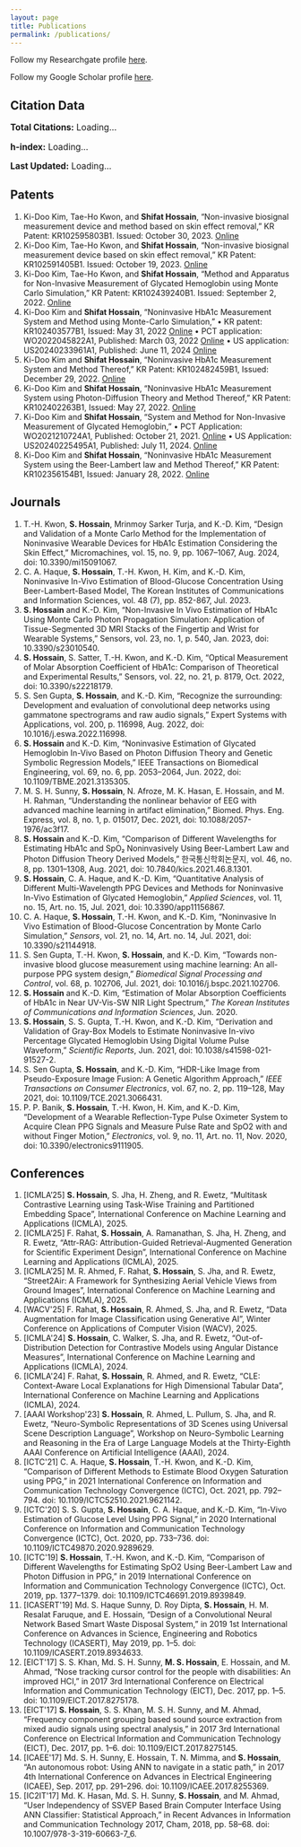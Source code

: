 ```yaml
---
layout: page
title: Publications
permalink: /publications/
---
```



<!-- # Publications -->
Follow my Researchgate profile [here](http://www.researchgate.net/profile/Shifat_Hossain).

Follow my Google Scholar profile [here](https://scholar.google.com/citations?user=p-dnT8MAAAAJ&hl=en).

<!-- <script src="https://ajax.googleapis.com/ajax/libs/jquery/3.6.4/jquery.min.js"></script> -->


<!-- <div id='temp'></div>
<script>
    $.getJSON("http://cse.bth.se/~fer/googlescholar-api/googlescholar.php?user=p-dnT8MAAAAJ",function(data){

    });
</script> -->

<script data-goatcounter="https://shifathsn.goatcounter.com/count" async src="https://gc.zgo.at/count.js"></script>

## Citation Data

<div id="metrics" style="font-size: 1.1em; margin-bottom: 1em;">
  <p><strong>Total Citations:</strong> <span id="totalCitations">Loading...</span></p>
  <p><strong>h-index:</strong> <span id="hIndex">Loading...</span></p>
  <p><strong>Last Updated:</strong> <span id="lastUpdated">Loading...</span></p>
</div>

<div style="width: 100%; max-width: 600px;">
  <canvas id="citationsChart"></canvas>
</div>

<script src="https://cdn.jsdelivr.net/npm/chart.js"></script>
<script>
  const API_URL = "https://prinetapi.mooo.com/api/citations";

  fetch(API_URL)
    .then(res => res.json())
    .then(data => {
      // Set citation metrics
      const citationCounts = Object.values(data.citations);
      const years = Object.keys(data.citations);

      const total = citationCounts.reduce((a, b) => a + b, 0);
      document.getElementById("totalCitations").textContent = total;
      document.getElementById("hIndex").textContent = data.h_index;
      document.getElementById("lastUpdated").textContent = new Date(data.last_updated).toLocaleString();

      // Render Chart
      const ctx = document.getElementById('citationsChart').getContext('2d');
      new Chart(ctx, {
        type: 'bar',
        data: {
          labels: years,
          datasets: [{
            label: 'Citations per Year',
            data: citationCounts,
            backgroundColor: 'rgba(100, 100, 100, 0.8)',
            borderColor: 'rgba(50, 50, 50, 1)',
            borderWidth: 1
          }]
        },
        options: {
          responsive: true,
          scales: {
            y: {
              beginAtZero: true,
              ticks: {
                precision: 0
              }
            }
          },
          plugins: {
            legend: {
              display: false
            }
          }
        }
      });
    })
    .catch(err => {
      document.getElementById("metrics").innerHTML =
        "<p style='color:red;'>Failed to load citation data. Please check if the API server is running.</p>";
      document.getElementById("citationsChart").outerHTML = "";
      console.error("Error fetching data:", err);
    });
</script>



## Patents
1.	Ki-Doo Kim, Tae-Ho Kwon, and **Shifat Hossain**, “Non-invasive biosignal measurement device and method based on skin effect removal,” KR Patent: KR102595803B1. Issued: October 30, 2023. [Online](https://patents.google.com/patent/KR102595803B1/en)
2.	Ki-Doo Kim, Tae-Ho Kwon, and **Shifat Hossain**, “Non-invasive biosignal measurement device based on skin effect removal,” KR Patent: KR102591405B1. Issued: October 19, 2023. [Online](file:///s://patents.google.com/patent/KR102591405B1/en)
3.	Ki-Doo Kim, Tae-Ho Kwon, and **Shifat Hossain**, “Method and Apparatus for Non-Invasive Measurement of Glycated Hemoglobin using Monte Carlo Simulation,” KR Patent: KR102439240B1. Issued: September 2, 2022. [Online](https://patents.google.com/patent/KR102439240B1/en)
4.	Ki-Doo Kim and **Shifat Hossain**, “Noninvasive HbA1c Measurement System and Method using Monte-Carlo Simulation,”
    • KR patent: KR102403577B1, Issued: May 31, 2022 [Online](https://patents.google.com/patent/KR102403577B1/en)
    • PCT application: WO2022045822A1, Published: March 03, 2022 [Online](https://patents.google.com/patent/WO2022045822A1/en)
    • US application: US20240233961A1, Published: June 11, 2024 [Online](https://patents.google.com/patent/US20240233961A1/en)
5. Ki-Doo Kim and **Shifat Hossain**, “Noninvasive HbA1c Measurement System and Method Thereof,” KR Patent: KR102482459B1, Issued: December 29, 2022. [Online](https://patents.google.com/patent/KR102482459B1/en)
6. Ki-Doo Kim and **Shifat Hossain**, “Noninvasive HbA1c Measurement System using Photon-Diffusion Theory and Method Thereof,” KR Patent: KR102402263B1, Issued: May 27, 2022. [Online](https://patents.google.com/patent/KR102402263B1/en)
7. Ki-Doo Kim and **Shifat Hossain**, “System and Method for Non-Invasive Measurement of Glycated Hemoglobin,”
    • PCT Application: WO2021210724A1, Published: October 21, 2021. [Online](https://patents.google.com/patent/WO2021210724A1/en)
    • US Application: US20240225495A1, Published: July 11, 2024. [Online](https://patents.google.com/patent/US20240225495A1/en)
8. Ki-Doo Kim and **Shifat Hossain**, “Noninvasive HbA1c Measurement System using the Beer-Lambert law and Method Thereof,” KR Patent: KR102356154B1, Issued: January 28, 2022. [Online](https://patents.google.com/patent/KR102356154B1/en)


## Journals
1. T.-H. Kwon, **S. Hossain**, Mrinmoy Sarker Turja, and K.-D. Kim, “Design and Validation of a Monte Carlo Method for the Implementation of Noninvasive Wearable Devices for HbA1c Estimation Considering the Skin Effect,” Micromachines, vol. 15, no. 9, pp. 1067–1067, Aug. 2024, doi: 10.3390/mi15091067.
2. C. A. Haque, **S. Hossain**, T.-H. Kwon, H. Kim, and K.-D. Kim, Noninvasive In-Vivo Estimation of Blood-Glucose Concentration Using Beer-Lambert-Based Model, The Korean Institutes of Communications and Information Sciences, vol. 48 (7), pp. 852-867, Jul. 2023.
3. **S. Hossain** and K.-D. Kim, “Non-Invasive In Vivo Estimation of HbA1c Using Monte Carlo Photon Propagation Simulation: Application of Tissue-Segmented 3D MRI Stacks of the Fingertip and Wrist for Wearable Systems,” Sensors, vol. 23, no. 1, p. 540, Jan. 2023, doi: 10.3390/s23010540.
4. **S. Hossain**, S. Satter, T.-H. Kwon, and K.-D. Kim, “Optical Measurement of Molar Absorption Coefficient of HbA1c: Comparison of Theoretical and Experimental Results,” Sensors, vol. 22, no. 21, p. 8179, Oct. 2022, doi: 10.3390/s22218179.
5. S. Sen Gupta, **S. Hossain**, and K.-D. Kim, “Recognize the surrounding: Development and evaluation of convolutional deep networks using gammatone spectrograms and raw audio signals,” Expert Systems with Applications, vol. 200, p. 116998, Aug. 2022, doi: 10.1016/j.eswa.2022.116998.
6.	**S. Hossain** and K.-D. Kim, “Noninvasive Estimation of Glycated Hemoglobin In-Vivo Based on Photon Diffusion Theory and Genetic Symbolic Regression Models,” IEEE Transactions on Biomedical Engineering, vol. 69, no. 6, pp. 2053–2064, Jun. 2022, doi: 10.1109/TBME.2021.3135305.
7.  M. S. H. Sunny, **S. Hossain**, N. Afroze, M. K. Hasan, E. Hossain, and M. H. Rahman, “Understanding the nonlinear behavior of EEG with advanced machine learning in artifact elimination,” Biomed. Phys. Eng. Express, vol. 8, no. 1, p. 015017, Dec. 2021, doi: 10.1088/2057-1976/ac3f17.
8.  **S. Hossain** and K.-D. Kim, “Comparison of Different Wavelengths for Estimating HbA1c and SpO₂ Noninvasively Using Beer-Lambert Law and Photon Diffusion Theory Derived Models,” 한국통신학회논문지, vol. 46, no. 8, pp. 1301–1308, Aug. 2021, doi: 10.7840/kics.2021.46.8.1301.
9.  **S. Hossain**, C. A. Haque, and K.-D. Kim, “Quantitative Analysis of Different Multi-Wavelength PPG Devices and Methods for Noninvasive In-Vivo Estimation of Glycated Hemoglobin,” *Applied Sciences*, vol. 11, no. 15, Art. no. 15, Jul. 2021, doi: 10.3390/app11156867.
10.	C. A. Haque, **S. Hossain**, T.-H. Kwon, and K.-D. Kim, “Noninvasive In Vivo Estimation of Blood-Glucose Concentration by Monte Carlo Simulation,” *Sensors*, vol. 21, no. 14, Art. no. 14, Jul. 2021, doi: 10.3390/s21144918.
11.	S. Sen Gupta, T.-H. Kwon, **S. Hossain**, and K.-D. Kim, “Towards non-invasive blood glucose measurement using machine learning: An all-purpose PPG system design,” *Biomedical Signal Processing and Control*, vol. 68, p. 102706, Jul. 2021, doi: 10.1016/j.bspc.2021.102706.
12.	**S. Hossain** and K.-D. Kim, “Estimation of Molar Absorption Coefficients of HbA1c in Near UV-Vis-SW NIR Light Spectrum,” *The Korean Institutes of Communications and Information Sciences*, Jun. 2020.
13.	**S. Hossain**, S. S. Gupta, T.-H. Kwon, and K.-D. Kim, “Derivation and Validation of Gray-Box Models to Estimate Noninvasive In-vivo Percentage Glycated Hemoglobin Using Digital Volume Pulse Waveform,” *Scientific Reports*, Jun. 2021, doi: 10.1038/s41598-021-91527-2.
14.	S. Sen Gupta, **S. Hossain**, and K.-D. Kim, “HDR-Like Image from Pseudo-Exposure Image Fusion: A Genetic Algorithm Approach,” *IEEE Transactions on Consumer Electronics*, vol. 67, no. 2, pp. 119–128, May 2021, doi: 10.1109/TCE.2021.3066431.
15.	P. P. Banik, **S. Hossain**, T.-H. Kwon, H. Kim, and K.-D. Kim, “Development of a Wearable Reflection-Type Pulse Oximeter System to Acquire Clean PPG Signals and Measure Pulse Rate and SpO2 with and without Finger Motion,” *Electronics*, vol. 9, no. 11, Art. no. 11, Nov. 2020, doi: 10.3390/electronics9111905.



## Conferences

1.  [ICMLA’25] **S. Hossain**, S. Jha, H. Zheng, and R. Ewetz, “Multitask Contrastive Learning using Task-Wise Training and Partitioned Embedding Space”, International Conference on Machine Learning and Applications (ICMLA), 2025.
2.  [ICMLA’25] F. Rahat, **S. Hossain**, A. Ramanathan, S. Jha, H. Zheng, and R. Ewetz, “Attr-RAG: Attribution-Guided Retrieval-Augmented Generation for Scientific Experiment Design”, International Conference on Machine Learning and Applications (ICMLA), 2025.
3.  [ICMLA’25] M. R. Ahmed, F. Rahat, **S. Hossain**, S. Jha, and R. Ewetz, “Street2Air: A Framework for Synthesizing Aerial Vehicle Views from Ground Images”, International Conference on Machine Learning and Applications (ICMLA), 2025.
4.  [WACV'25] F. Rahat, **S. Hossain**, R. Ahmed, S. Jha, and R. Ewetz, “Data Augmentation for Image Classification using Generative AI”, Winter Conference on Applications of Computer Vision (WACV), 2025.
5.  [ICMLA'24] **S. Hossain**, C. Walker, S. Jha, and R. Ewetz, “Out-of-Distribution Detection for Contrastive Models using Angular Distance Measures”, International Conference on Machine Learning and Applications (ICMLA), 2024.
6.  [ICMLA'24] F. Rahat, **S. Hossain**, R. Ahmed, and R. Ewetz, “CLE: Context-Aware Local Explanations for High Dimensional Tabular Data”, International Conference on Machine Learning and Applications (ICMLA), 2024.
7.  [AAAI Workshop'23] **S. Hossain**, R. Ahmed, L. Pullum, S. Jha, and R. Ewetz, “Neuro-Symbolic Representations of 3D Scenes using Universal Scene Description Language”, Workshop on Neuro-Symbolic Learning and Reasoning in the Era of Large Language Models at the Thirty-Eighth AAAI Conference on Artificial Intelligence (AAAI), 2024.
8.  [ICTC'21] C. A. Haque, **S. Hossain**, T.-H. Kwon, and K.-D. Kim, “Comparison of Different Methods to Estimate Blood Oxygen Saturation using PPG,” in 2021 International Conference on Information and Communication Technology Convergence (ICTC), Oct. 2021, pp. 792–794. doi: 10.1109/ICTC52510.2021.9621142.
9.	[ICTC'20] S. S. Gupta, **S. Hossain**, C. A. Haque, and K.-D. Kim, “In-Vivo Estimation of Glucose Level Using PPG Signal,” in 2020 International Conference on Information and Communication Technology Convergence (ICTC), Oct. 2020, pp. 733–736. doi: 10.1109/ICTC49870.2020.9289629.
10.	[ICTC'19] **S. Hossain**, T.-H. Kwon, and K.-D. Kim, “Comparison of Different Wavelengths for Estimating SpO2 Using Beer-Lambert Law and Photon Diffusion in PPG,” in 2019 International Conference on Information and Communication Technology Convergence (ICTC), Oct. 2019, pp. 1377–1379. doi: 10.1109/ICTC46691.2019.8939849.
11.	[ICASERT'19] Md. S. Haque Sunny, D. Roy Dipta, **S. Hossain**, H. M. Resalat Faruque, and E. Hossain, “Design of a Convolutional Neural Network Based Smart Waste Disposal System,” in 2019 1st International Conference on Advances in Science, Engineering and Robotics Technology (ICASERT), May 2019, pp. 1–5. doi: 10.1109/ICASERT.2019.8934633.
12.	[EICT'17] S. S. Khan, Md. S. H. Sunny, **M. S. Hossain**, E. Hossain, and M. Ahmad, “Nose tracking cursor control for the people with disabilities: An improved HCI,” in 2017 3rd International Conference on Electrical Information and Communication Technology (EICT), Dec. 2017, pp. 1–5. doi: 10.1109/EICT.2017.8275178.
13.	[EICT'17] **S. Hossain**, S. S. Khan, M. S. H. Sunny, and M. Ahmad, “Frequency component grouping based sound source extraction from mixed audio signals using spectral analysis,” in 2017 3rd International Conference on Electrical Information and Communication Technology (EICT), Dec. 2017, pp. 1–6. doi: 10.1109/EICT.2017.8275145.
14.	[ICAEE'17] Md. S. H. Sunny, E. Hossain, T. N. Mimma, and **S. Hossain**, “An autonomous robot: Using ANN to navigate in a static path,” in 2017 4th International Conference on Advances in Electrical Engineering (ICAEE), Sep. 2017, pp. 291–296. doi: 10.1109/ICAEE.2017.8255369.
15.	[IC2IT'17] Md. K. Hasan, Md. S. H. Sunny, **S. Hossain**, and M. Ahmad, “User Independency of SSVEP Based Brain Computer Interface Using ANN Classifier: Statistical Approach,” in Recent Advances in Information and Communication Technology 2017, Cham, 2018, pp. 58–68. doi: 10.1007/978-3-319-60663-7_6.

